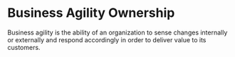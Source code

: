 # Business Agility Ownership


Business agility is the ability of an organization to sense changes
internally or externally and respond accordingly in order to deliver
value to its customers.

